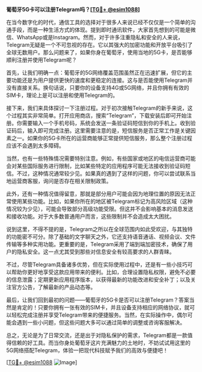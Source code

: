 **葡萄牙5G卡可以注册Telegram吗？[[TG💪+ @esim1088](https://t.me/s/esim1088)]**

在当今数字化的时代，通信工具的选择对于很多人来说已经不仅仅是一个简单的沟通手段，而是一种生活方式的体现。提到即时通讯软件，大家首先想到的可能是微信、WhatsApp或是Instagram。然而，对于许多注重隐私和安全的人来说，Telegram无疑是一个不可忽视的存在。它以其强大的加密功能和开放平台吸引了全球无数用户。那么问题来了，如果你身在葡萄牙，使用当地的5G卡，是否能够顺利注册并使用Telegram呢？

首先，让我们明确一点：葡萄牙的5G网络覆盖范围虽然正在迅速扩展，但它的主要功能还是为用户提供更快的速度和更稳定的连接。这与是否能使用Telegram并没有直接关系。换句话说，只要你的设备支持4G或5G网络，并且你拥有有效的SIM卡，理论上是可以注册和使用Telegram的。

接下来，我们来具体探讨一下注册过程。对于初次接触Telegram的新手来说，这个过程其实非常简单。打开应用商店，搜索“Telegram”，下载安装后即可开始注册。你需要输入一个手机号码，系统会发送一条验证码短信到你的手机上。收到验证码后，输入即可完成注册。这里需要注意的是，短信服务是否正常工作是关键因素之一。如果你的5G卡所在的运营商能够正常提供短信服务，那么整个注册过程应该不会遇到太多障碍。

当然，也有一些特殊情况需要特别注意。例如，有些国家或地区的电信运营商可能会对某些国际服务进行限制，比如某些特定的应用程序可能无法接收到验证码短信。不过，这种情况通常较少见。如果真的遇到了这样的问题，你可以尝试联系当地运营商客服，询问是否存在相关限制政策。

此外，还有一种情况值得留意，那就是部分用户可能会因为地理位置的原因无法正常使用某些功能。比如，如果你所在的地区被Telegram标记为高风险区域（这种情况较为少见），可能会导致部分高级功能受限。但这并不会影响基本的消息发送和接收功能。对于大多数普通用户而言，这些限制并不会造成太大困扰。

说到这里，不得不提的是，Telegram之所以在全球范围内如此受欢迎，与其独特的功能密不可分。除了基础的文字聊天之外，它还支持语音通话、视频会议、文件传输等多种实用功能。更重要的是，Telegram采用了端到端加密技术，确保了用户的隐私安全。这一点尤其受到那些对信息安全有较高要求的人群青睐。

不过，尽管Telegram具备诸多优势，但在实际使用过程中，还是有一些小技巧可以帮助你更好地享受这款应用带来的便利。比如，合理设置隐私权限，避免不必要的信息泄露；定期更新应用程序版本，以获得最新的功能改进和安全补丁；以及关注官方公告，了解最新的产品动态等。

最后，让我们回到最初的问题——葡萄牙的5G卡是否可以注册Telegram？答案当然是肯定的！只要你拥有一张有效的SIM卡，并且设备支持相应的网络协议，就可以轻松完成注册并享受Telegram带来的便捷服务。当然，在实际操作中，偶尔可能会遇到一些小问题，但这些问题大多可以通过简单的调整或咨询客服解决。

总之，无论是为了日常交流，还是出于对隐私保护的需求，Telegram都是一款值得信赖的好工具。而当你身处葡萄牙这片充满魅力的土地时，不妨试试用这里的5G网络搭配Telegram，体验一把现代科技赋予我们的高效与便捷吧！

[[TG💪+ @esim1088](https://t.me/s/esim1088) ![Image](https://i.postimg.cc/4NQfJmqS/Snipaste-2025-05-13-00-14-12.png)]